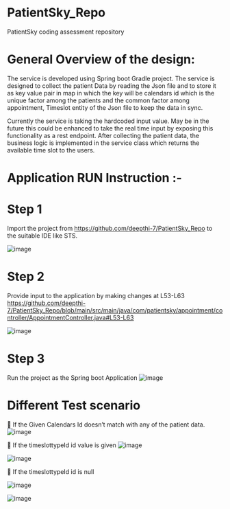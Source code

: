 
# PatientSky_Repo
PatientSky coding assessment repository

# General Overview of the design: 
The service is developed using Spring boot Gradle project. The service is designed to collect the patient Data by reading the Json file and to store it as key value pair in map in which the key will be calendars id which is the unique factor among the patients and the common factor among appointment, Timeslot entity of the Json file to keep the data in sync.

Currently the service is taking the hardcoded input value. May be in the future this could be enhanced to take the real time input by exposing this functionality as a rest endpoint.
After collecting the patient data, the business logic is implemented in the service class which returns the available time slot to the users.

# Application RUN Instruction :- 
# Step 1 
Import the project from https://github.com/deepthi-7/PatientSky_Repo to the suitable IDE like STS.

![image](https://github.com/deepthi-7/PatientSky_Repo/assets/72294385/09bd7627-5bc2-4752-a7cc-ab699e5819d3)


# Step 2
Provide input to the application by making changes at L53-L63
https://github.com/deepthi-7/PatientSky_Repo/blob/main/src/main/java/com/patientsky/appointment/controller/AppointmentController.java#L53-L63

![image](https://github.com/deepthi-7/PatientSky_Repo/assets/72294385/344a1b37-72dc-4515-adfd-e4c0e4c82a4e)

 

# Step 3
Run the project as the Spring boot Application
![image](https://github.com/deepthi-7/PatientSky_Repo/assets/72294385/d8b076b5-3889-49ee-aeca-dcbe9cb8b7a9)


# Different Test scenario 
	If the Given Calendars Id doesn’t match with any of the patient data.
![image](https://github.com/deepthi-7/PatientSky_Repo/assets/72294385/22b99728-2bb0-4880-80c9-645c01bc1897)

 
	If the timeslottypeId  id value is given 
![image](https://github.com/deepthi-7/PatientSky_Repo/assets/72294385/2d83d48f-014f-4bbb-b9a8-57a7b70dc87f)

![image](https://github.com/deepthi-7/PatientSky_Repo/assets/72294385/85782e24-fa3a-4596-97f3-f6c2e002b934)

 
 

	If the timeslottypeId  id is null

![image](https://github.com/deepthi-7/PatientSky_Repo/assets/72294385/44f56678-c13d-4265-a869-be58bd15bb24)


![image](https://github.com/deepthi-7/PatientSky_Repo/assets/72294385/ac0e1926-b51a-4b0a-8128-ab4d2de626e8)


 

 
 

 





